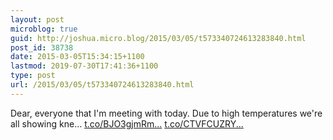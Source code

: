 ```yaml
---
layout: post
microblog: true
guid: http://joshua.micro.blog/2015/03/05/t573340724613283840.html
post_id: 38738
date: 2015-03-05T15:34:15+1100
lastmod: 2019-07-30T17:41:36+1100
type: post
url: /2015/03/05/t573340724613283840.html
---
```

Dear, everyone that I'm meeting with today. Due to high temperatures we're all showing kne… [t.co/BJO3gjmRm...](http://t.co/BJO3gjmRmv) [t.co/CTVFCUZRY...](http://t.co/CTVFCUZRYh)
